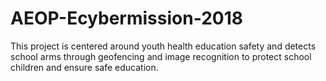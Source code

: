 # AEOP-Ecybermission-2018
This project is centered around youth health education safety and detects school arms through geofencing and image recognition to protect school children and ensure safe education.
